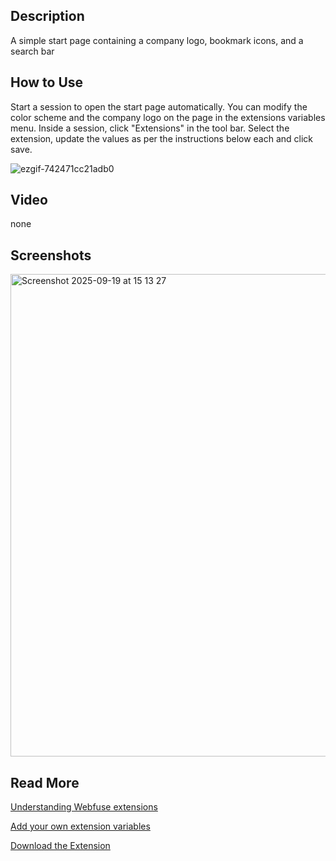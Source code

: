 ## Description
A simple start page containing a company logo, bookmark icons, and a search bar

## How to Use
Start a session to open the start page automatically. You can modify the color scheme and the company logo on the page in the extensions variables menu. Inside a session, click "Extensions" in the tool bar. Select the extension, update the values as per the instructions below each and click save.

![ezgif-742471cc21adb0](https://github.com/user-attachments/assets/e7b8b577-541d-4dfe-b98a-54e0029ae510)

## Video
none

## Screenshots

<img width="1532" height="772" alt="Screenshot 2025-09-19 at 15 13 27" src="https://github.com/user-attachments/assets/7e9257b1-97e1-42fe-bcdf-94273e1a2a51" />


## Read More
[Understanding Webfuse extensions](https://dev.webfuse.com/guides/virtual-web-extensions/)

[Add your own extension variables](https://dev.webfuse.com/reference/extension-api/#manifestjson)

[Download the Extension](https://github.com/JSPOON3R/WE-SIMPLE-START-PAGE)
